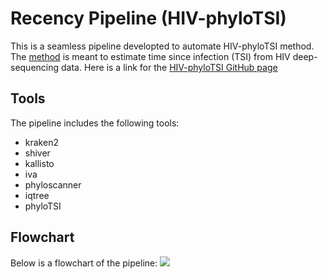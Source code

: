 # Recency Pipeline (HIV-phyloTSI)
This is a seamless pipeline developted to automate HIV-phyloTSI method. The [method](https://www.medrxiv.org/content/10.1101/2022.05.15.22275117v1) is meant to estimate time since infection (TSI) from HIV deep-sequencing data. Here is a link for the [HIV-phyloTSI GitHub page](https://github.com/BDI-pathogens/HIV-phyloTSI/tree/main)

## Tools
The pipeline includes the following tools:
- kraken2
- shiver
- kallisto
- iva
- phyloscanner
- iqtree
- phyloTSI

## Flowchart
 Below is a flowchart of the pipeline:
 [![](https://mermaid.ink/img/pako:eNqNVm1vm0gQ_isRn1ypjWAXv-XDSTTGLRcHO4ZWl8PVagOLvXcYKKx7qZr-99vF7NgQX3X-5HnmfXbmET-MuEiYcWOkWfFPvKOVuApnm_xK_kpzMLjd0Txn2XVaFfsVFbs3b1qd1dXNecZWlFc1GKDB4AoEHN2tnTvXR-R24QSBN3_80mrsc7PhuTA6F8aR53uh5yy8wAm9pa_dJ9Gds5BguCSeP3P_0Ph0EMXF_onn7AtUbJ5sHz45fqhtLSt67wYhkcE_-PfumQJFcycIH4g3Ix9dZ-auQYMj77NDbpd-6H0IALWjJsYrfHihmtEFbHwBm0T3zgoiTaU01xIylX2WsViAPbJex0Ao-n3p-US6Qk0IR--de7J256q72-AzKGwIqh71FEQ2saflSZYNpBkVguUnbHyhINXAnUvCteuesk8722F2JKsjoddpMJYYzwSrTpAdeQ8qhc6AO7uEO8uEL5SJJ5FyJ47vLB4DDyrFnUrtTqV2p1K7s_E2jlYfHxdLEgYe7LodrdZuGMr1l3lmZLVYwq7ZnXrtTr3m1bt3v73EO1KxlOyen9CLeme9ElqZ0lp8JaU6QqnHetKNOnk6g7CC5H11xWFXtPXhHUWrI6t0POci4dW1-8xrwfPtmqX1p3xLy5IlMtnkv-y9POHfeHKgmfJ4Ueenb_mYavrrxrR6qtV_0yyTJRQyQ8Ke5Yxo0oQ14e7bFmBiVgsMf53JQsAD_9MBAz30pmbZLTAGSmiBUd8FgFHfBUYpz5DQatuk7M65HfK5wmrHasFcp0cAmUAjLWABh-hMatlkulQtHAI20dq_CskySau3cS8hghVsW0M2UIyO8ET3zVLzhMhXVFn6ZaMh8M9Z-3LHSHEQJJevrrYNjYCVWrcxUFILTICPjgBGfcDqA2YPQFMgpdYCTgrr4mjGt2oozRqSsqi54EVeE_Yc87q5DGwDZ8FtfBUVY0o37ugUcfUBuNO2MTwBBmuApoicZt9lNqLC1tclFbWggsT1t_OHah0kcfUBqw-YPQBPgeZaCxs47liFqLnKR-q4OOTiRTJaz6DMCqG1iv6Mt8aeVXvKE_kx8kMZbwyxY3u2MW7k34Sl9JCJjbHJf0pTehBF8D2PjRtRHdhb41AmVLAZp9uK7o2blGa1REua_1kUWv75LyBDf6Q?type=png)](https://mermaid.live/edit#pako:eNqNVm1vm0gQ_isRn1ypjWAXv-XDSTTGLRcHO4ZWl8PVagOLvXcYKKx7qZr-99vF7NgQX3X-5HnmfXbmET-MuEiYcWOkWfFPvKOVuApnm_xK_kpzMLjd0Txn2XVaFfsVFbs3b1qd1dXNecZWlFc1GKDB4AoEHN2tnTvXR-R24QSBN3_80mrsc7PhuTA6F8aR53uh5yy8wAm9pa_dJ9Gds5BguCSeP3P_0Ph0EMXF_onn7AtUbJ5sHz45fqhtLSt67wYhkcE_-PfumQJFcycIH4g3Ix9dZ-auQYMj77NDbpd-6H0IALWjJsYrfHihmtEFbHwBm0T3zgoiTaU01xIylX2WsViAPbJex0Ao-n3p-US6Qk0IR--de7J256q72-AzKGwIqh71FEQ2saflSZYNpBkVguUnbHyhINXAnUvCteuesk8722F2JKsjoddpMJYYzwSrTpAdeQ8qhc6AO7uEO8uEL5SJJ5FyJ47vLB4DDyrFnUrtTqV2p1K7s_E2jlYfHxdLEgYe7LodrdZuGMr1l3lmZLVYwq7ZnXrtTr3m1bt3v73EO1KxlOyen9CLeme9ElqZ0lp8JaU6QqnHetKNOnk6g7CC5H11xWFXtPXhHUWrI6t0POci4dW1-8xrwfPtmqX1p3xLy5IlMtnkv-y9POHfeHKgmfJ4Ueenb_mYavrrxrR6qtV_0yyTJRQyQ8Ke5Yxo0oQ14e7bFmBiVgsMf53JQsAD_9MBAz30pmbZLTAGSmiBUd8FgFHfBUYpz5DQatuk7M65HfK5wmrHasFcp0cAmUAjLWABh-hMatlkulQtHAI20dq_CskySau3cS8hghVsW0M2UIyO8ET3zVLzhMhXVFn6ZaMh8M9Z-3LHSHEQJJevrrYNjYCVWrcxUFILTICPjgBGfcDqA2YPQFMgpdYCTgrr4mjGt2oozRqSsqi54EVeE_Yc87q5DGwDZ8FtfBUVY0o37ugUcfUBuNO2MTwBBmuApoicZt9lNqLC1tclFbWggsT1t_OHah0kcfUBqw-YPQBPgeZaCxs47liFqLnKR-q4OOTiRTJaz6DMCqG1iv6Mt8aeVXvKE_kx8kMZbwyxY3u2MW7k34Sl9JCJjbHJf0pTehBF8D2PjRtRHdhb41AmVLAZp9uK7o2blGa1REua_1kUWv75LyBDf6Q)